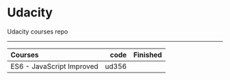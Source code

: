 # Udacity
Udacity courses repo

--------------------------


| Courses                                  |  code |   Finished |
|:-----------------------------------------|------:|-----------:|
| ES6 - JavaScript Improved                | ud356 |            |

